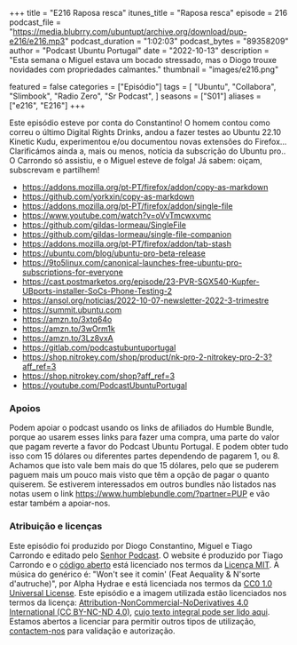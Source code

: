 +++
title = "E216 Raposa resca"
itunes_title = "Raposa resca"
episode = 216
podcast_file = "https://media.blubrry.com/ubuntupt/archive.org/download/pup-e216/e216.mp3"
podcast_duration = "1:02:03"
podcast_bytes = "89358209"
author = "Podcast Ubuntu Portugal"
date = "2022-10-13"
description = "Esta semana o Miguel estava um bocado stressado, mas o Diogo trouxe novidades com propriedades calmantes."
thumbnail = "images/e216.png"

featured = false
categories = ["Episódio"]
tags = [
  "Ubuntu",
  "Collabora",
  "Slimbook",
  "Radio Zero",
  "Sr Podcast",
]
seasons = ["S01"]
aliases = ["e216", "E216"]
+++

Este episódio esteve por conta do Constantino! O homem contou como correu o último Digital Rights Drinks, andou a fazer testes ao Ubuntu 22.10 Kinetic Kudu, experimentou e/ou documentou novas extensões do Firefox... Clarificámos ainda a, mais ou menos, notícia da subscrição do Ubuntu pro.. O Carrondo só assistiu, e o Miguel esteve de folga!
Já sabem: oiçam, subscrevam e partilhem!

* https://addons.mozilla.org/pt-PT/firefox/addon/copy-as-markdown
* https://github.com/yorkxin/copy-as-markdown
* https://addons.mozilla.org/pt-PT/firefox/addon/single-file
* https://www.youtube.com/watch?v=oVvTmcwxvmc
* https://github.com/gildas-lormeau/SingleFile
* https://github.com/gildas-lormeau/single-file-companion
* https://addons.mozilla.org/pt-PT/firefox/addon/tab-stash
* https://ubuntu.com/blog/ubuntu-pro-beta-release
* https://9to5linux.com/canonical-launches-free-ubuntu-pro-subscriptions-for-everyone
* https://cast.postmarketos.org/episode/23-PVR-SGX540-Kupfer-UBports-installer-SoCs-Phone-Testing-2
* https://ansol.org/noticias/2022-10-07-newsletter-2022-3-trimestre
* https://summit.ubuntu.com
* https://amzn.to/3xtq64o
* https://amzn.to/3wOrm1k
* https://amzn.to/3Lz8vxA
* https://gitlab.com/podcastubuntuportugal
* https://shop.nitrokey.com/shop/product/nk-pro-2-nitrokey-pro-2-3?aff_ref=3
* https://shop.nitrokey.com/shop?aff_ref=3
* https://youtube.com/PodcastUbuntuPortugal


### Apoios
Podem apoiar o podcast usando os links de afiliados do Humble Bundle, porque ao usarem esses links para fazer uma compra, uma parte do valor que pagam reverte a favor do Podcast Ubuntu Portugal.
E podem obter tudo isso com 15 dólares ou diferentes partes dependendo de pagarem 1, ou 8.
Achamos que isto vale bem mais do que 15 dólares, pelo que se puderem paguem mais um pouco mais visto que têm a opção de pagar o quanto quiserem.
Se estiverem interessados em outros bundles não listados nas notas usem o link https://www.humblebundle.com/?partner=PUP e vão estar também a apoiar-nos.

### Atribuição e licenças
Este episódio foi produzido por Diogo Constantino, Miguel e Tiago Carrondo e editado pelo [Senhor Podcast](https://senhorpodcast.pt/).
O website é produzido por Tiago Carrondo e o [código aberto](https://gitlab.com/podcastubuntuportugal/website) está licenciado nos termos da [Licença MIT](https://gitlab.com/podcastubuntuportugal/website/main/LICENSE).
A música do genérico é: "Won't see it comin' (Feat Aequality & N'sorte d'autruche)", por Alpha Hydrae e está licenciada nos termos da [CC0 1.0 Universal License](https://creativecommons.org/publicdomain/zero/1.0/).
Este episódio e a imagem utilizada estão licenciados nos termos da licença: [Attribution-NonCommercial-NoDerivatives 4.0 International (CC BY-NC-ND 4.0)](https://creativecommons.org/licenses/by-nc-nd/4.0/), [cujo texto integral pode ser lido aqui](https://creativecommons.org/licenses/by-nc-nd/4.0/legalcode). Estamos abertos a licenciar para permitir outros tipos de utilização, [contactem-nos](https://podcastubuntuportugal.org/contactos) para validação e autorização.

